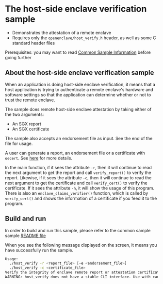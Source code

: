 
# The host-side enclave verification sample

- Demonstrates the attestation of a remote enclave
- Requires only the `openenclave/host_verify.h` header, as well as some C standard header files

Prerequisites: you may want to read [Common Sample Information](../README.md#common-sample-information) before going further

## About the host-side enclave verification sample

When an application is doing host-side enclave verification, it means that a host application is trying to authenticate a remote enclave's hardware and software settings so that the application can determine whether or not to trust the remote enclave.

The sample does remote host-side enclave attestation by taking either of the two arguments:

- An SGX report
- An SGX certificate

The sample also accepts an endorsement file as input. See the end of the file for usage.

A user can generate a report, an endorsement file or a certificate with `oecert`. See [here](https://github.com/openenclave/openenclave/blob/master/tests/tools/oecert/README.md) for more details.

In the main function, if it sees the attribute `-r`, then it will continue to read the next argument to get the report and call `verify_report()` to verify the report.
Likewise, if it sees the attribute `-c`, then it will continue to read the next argument to get the certificate and call `verify_cert()` to verify the certificate.
If it sees the attribute `-h`, it will show the usage of this program.
There is also an `enclave_claims_verifier()` function, which is called by `verify_cert()` and shows the information of a certificate if you feed it to the program.

## Build and run

In order to build and run this sample, please refer to the common sample sample [README file](../README.md#building-the-samples)

When you see the following message displayed on the screen, it means you have successfully run the sample.

```bash
Usage:
  ./host_verify -r <report_file> [-e <endorsement_file>]
  ./host_verify -c <certificate_file>
Verify the integrity of enclave remote report or attestation certificate.
WARNING: host_verify does not have a stable CLI interface. Use with caution.
```
